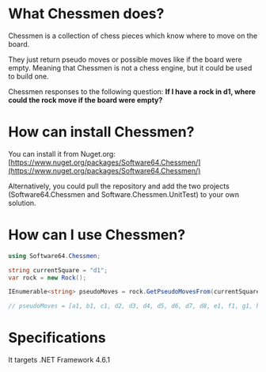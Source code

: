# What Chessmen does?
Chessmen is a collection of chess pieces which know where to move on the board. 

They just return pseudo moves or possible moves like if the board were empty. Meaning that Chessmen is not a chess engine, but it could be used to build one. 

Chessmen responses to the following question: **If I have a rock in d1, where could the rock move if the board were empty?**

# How can install Chessmen?
You can install it from Nuget.org: [https://www.nuget.org/packages/Software64.Chessmen/](https://www.nuget.org/packages/Software64.Chessmen/)

Alternatively, you could pull the repository and add the two projects (Software64.Chessmen and Software.Chessmen.UnitTest) to your own solution.

# How can I use Chessmen?

```c#
using Software64.Chessmen;

string currentSquare = "d1";
var rock = new Rock();

IEnumerable<string> pseudoMoves = rock.GetPseudoMovesFrom(currentSquare);

// pseudoMoves = [a1, b1, c1, d2, d3, d4, d5, d6, d7, d8, e1, f1, g1, h1]
```

# Specifications
It targets .NET Framework 4.6.1
